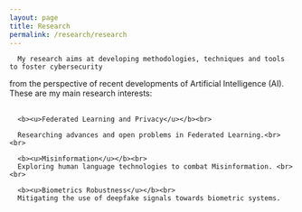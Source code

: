 ```yaml
---
layout: page
title: Research
permalink: /research/research
---
```


<div class="post-content">
   <p align="justify">

      My research aims at developing methodologies, techniques and tools to foster cybersecurity
from the perspective of recent developments of Artificial Intelligence (AI). These are my main research interests: <br><br>

      <b><u>Federated Learning and Privacy</u></b><br>

      Researching advances and open problems in Federated Learning.<br><br>

      <b><u>Misinformation</u></b><br>
      Exploring human language technologies to combat Misinformation. <br><br>

      <b><u>Biometrics Robustness</u></b><br>
      Mitigating the use of deepfake signals towards biometric systems.

<!--      My research interest is three fold. First, I plan to investigate how to minimize the transmission of
      sensitive data from edge devices to the cloud. The main goal is to decentralize deep learning AI from the cloud by enabling efficient training and inference of AI algorithms on low-power devices. Second, I plan to investigate how successful pre-trained language models, such as BERT, GPT and T5, combined with knowledge graph can be used to detect malicious intentions and prevent semantic cyberattacks. The third research interest is focused on mitigating spoofing attacks, such as replays and speech synthesis, on authentication systems.

		A particular concern of my research is the dissemination of misleading information that culminate in confusion and risktaking behaviours. This is aggravated by the expansion of social media and internet use, which enable digital information to be spread more rapidly. In times of pandemic, for example, infodemic can have a detrimental impact on health behaviours during health emergencies. In times of election, on the other hand, disinformation campaigns can lead to election boycotts from national and international actors that intend to harm and/or promote specific candidates.<br><br>

      Another concern of this program is data privacy. In an era where AI has had great impact on science, businesses and on the public sector, data become the main feedstock of tools such as machine learning and data science. These models are often trained with a massive amount of centralized data available on a server. This exposes individuals to privacy risks and organizations to legal problems if data is not protected properly. In light of that, we propose to investigate a decentralized learning paradigm, named Federated Learning, where machine learning problems are solved on device, under the supervision of a central server or service provider.<br><br>

      Our last concern regards authentication which is also an important aspect of cybersecurity. In particular, we will investigate the robustness of voice biometrics towards a variety of voice spoofing attacks, which is characterized by imposters/fraudsters that use different strategies to fool the automatic speaker verification (ASV) systems to bypass the security of someone’s home or stealing money from a bank account, etc. -->

   </p>
</div>        